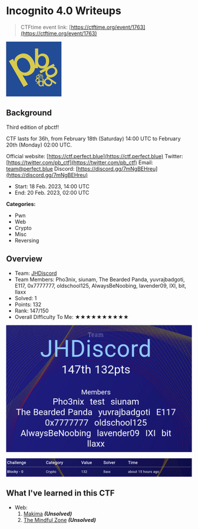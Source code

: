 # Incognito 4.0 Writeups

> CTFtime event link: [https://ctftime.org/event/1763](https://ctftime.org/event/1763)

![](https://github.com/siunam321/CTF-Writeups/blob/main/pbctf-2023/images/banner.png)

## Background

Third edition of pbctf!

CTF lasts for 36h, from February 18th (Saturday) 14:00 UTC to February 20th (Monday) 02:00 UTC.

Official website: [https://ctf.perfect.blue](https://ctf.perfect.blue)
Twitter: [https://twitter.com/pb_ctf](https://twitter.com/pb_ctf)
Email: team@perfect.blue
Discord: [https://discord.gg/7mNgBEHreu](https://discord.gg/7mNgBEHreu)

- Start: 18 Feb. 2023, 14:00 UTC
- End: 20 Feb. 2023, 02:00 UTC

**Categories:**

- Pwn
- Web
- Crypto
- Misc
- Reversing

## Overview

- Team: [JHDiscord](https://ctftime.org/team/62434)
- Team Members: Pho3nix, siunam, The Bearded Panda, yuvrajbadgoti, E117, 0x7777777, oldschool125, AlwaysBeNoobing, lavender09, IXI, bit, llaxx
- Solved: 1
- Points: 132
- Rank: 147/150
- Overall Difficulty To Me: ★★★★★★★★★★

![](https://github.com/siunam321/CTF-Writeups/blob/main/pbctf-2023/images/score.png)

![](https://github.com/siunam321/CTF-Writeups/blob/main/pbctf-2023/images/solves.png)

## What I've learned in this CTF

- Web:
    1. [Makima](https://github.com/siunam321/CTF-Writeups/blob/main/pbctf-2023/Web/Makima/README.md) ***(Unsolved)***
    2. [The Mindful Zone](https://github.com/siunam321/CTF-Writeups/blob/main/pbctf-2023/Web/The-Mindful-Zone/README.md) ***(Unsolved)***